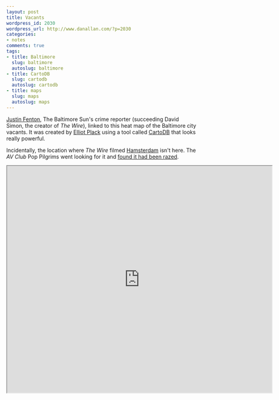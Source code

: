 ```yaml
---
layout: post
title: Vacants
wordpress_id: 2030
wordpress_url: http://www.danallan.com/?p=2030
categories:
- notes
comments: true
tags:
- title: Baltimore
  slug: baltimore
  autoslug: baltimore
- title: CartoDB
  slug: cartodb
  autoslug: cartodb
- title: maps
  slug: maps
  autoslug: maps
---
```

[Justin Fenton](https://twitter.com/justin_fenton), The Baltimore Sun's crime reporter (succeeding David Simon, the creator of _The Wire_), linked to this heat map of the Baltimore city vacants. It was created by [Elliot Plack](https://twitter.com/TalllGuy) using a tool called [CartoDB](http://cartodb.com/) that looks really powerful.

Incidentally, the location where _The Wire_ filmed [Hamsterdam](http://en.wikipedia.org/wiki/Hamsterdam) isn't here. The _AV Club_ Pop Pilgrims went looking for it and [found it had been razed](http://www.avclub.com/articles/baltimore-the-wire-locations-part-one,57344/).

<iframe src="https://talllguy.cartodb.com/tables/baltimore_city_vacant_buildings/embed_map" width="700" height="600"></iframe>
